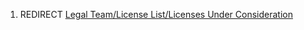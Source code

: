 1.  REDIRECT [Legal Team/License List/Licenses Under
    Consideration](Legal_Team/License_List/Licenses_Under_Consideration "wikilink")
